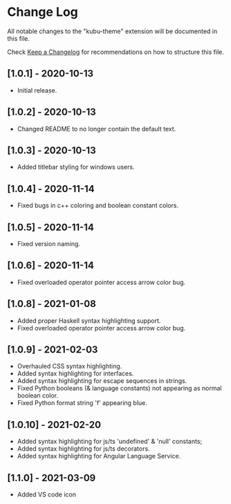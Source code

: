 # Change Log

All notable changes to the "kubu-theme" extension will be documented in this file.

Check [Keep a Changelog](http://keepachangelog.com/) for recommendations on how to structure this file.


## [1.0.1] - 2020-10-13
- Initial release.

## [1.0.2] - 2020-10-13
- Changed README to no longer contain the default text.

## [1.0.3] - 2020-10-13
- Added titlebar styling for windows users.

## [1.0.4] - 2020-11-14
- Fixed bugs in c++ coloring and boolean constant colors.

## [1.0.5] - 2020-11-14
- Fixed version naming.

## [1.0.6] - 2020-11-14
- Fixed overloaded operator pointer access arrow color bug.

## [1.0.8] - 2021-01-08
- Added proper Haskell syntax highlighting support.
- Fixed overloaded operator pointer access arrow color bug.

## [1.0.9] - 2021-02-03
- Overhauled CSS syntax highlighting.
- Added syntax highlighting for interfaces.
- Added syntax highlighting for escape sequences in strings.
- Fixed Python booleans (& language constants) not appearing as normal boolean color.
- Fixed Python format string 'f' appearing blue.

## [1.0.10] - 2021-02-20
- Added syntax highlighting for js/ts 'undefined' & 'null' constants;
- Added syntax highlighting for js/ts decorators.
- Added syntax highlighting for Angular Language Service.

## [1.1.0] - 2021-03-09
- Added VS code icon 
